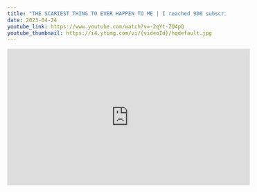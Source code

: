 ```yaml
---
title: "THE SCARIEST THING TO EVER HAPPEN TO ME | I reached 900 subscribers!"
date: 2023-04-24
youtube_link: https://www.youtube.com/watch?v=-2qYt-ZQ4pQ
youtube_thumbnail: https://i4.ytimg.com/vi/{videoId}/hqdefault.jpg
---
```

<iframe width="560" height="315" src="https://www.youtube.com/embed/-2qYt-ZQ4pQ" title="THE SCARIEST THING TO EVER HAPPEN TO ME | I reached 900 subscribers!" frameborder="0" allow="accelerometer; autoplay; clipboard-write; encrypted-media; gyroscope; picture-in-picture; web-share" allowfullscreen></iframe>
